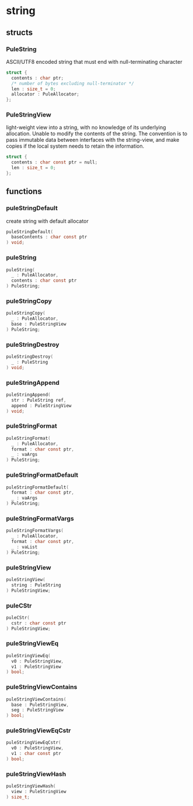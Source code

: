 # string

## structs
### PuleString
ASCII/UTF8 encoded string that must end with null-terminating character
```c
struct {
  contents : char ptr;
  /* number of bytes excluding null-terminator */
  len : size_t = 0;
  allocator : PuleAllocator;
};
```
### PuleStringView
light-weight view into a string, with no knowledge of its underlying
    allocation. Unable to modify the contents of the string. The convention
    is to pass immutable data between interfaces with the string-view, and
    make copies if the local system needs to retain the information.
```c
struct {
  contents : char const ptr = null;
  len : size_t = 0;
};
```

## functions
### puleStringDefault

  create string with default allocator

```c
puleStringDefault(
  baseContents : char const ptr
) void;
```
### puleString
```c
puleString(
  _ : PuleAllocator,
  contents : char const ptr
) PuleString;
```
### puleStringCopy
```c
puleStringCopy(
  _ : PuleAllocator,
  base : PuleStringView
) PuleString;
```
### puleStringDestroy
```c
puleStringDestroy(
  _ : PuleString
) void;
```
### puleStringAppend
```c
puleStringAppend(
  str : PuleString ref,
  append : PuleStringView
) void;
```
### puleStringFormat
```c
puleStringFormat(
  _ : PuleAllocator,
  format : char const ptr,
  _ : vaArgs
) PuleString;
```
### puleStringFormatDefault
```c
puleStringFormatDefault(
  format : char const ptr,
  _ : vaArgs
) PuleString;
```
### puleStringFormatVargs
```c
puleStringFormatVargs(
  _ : PuleAllocator,
  format : char const ptr,
  _ : vaList
) PuleString;
```
### puleStringView
```c
puleStringView(
  string : PuleString
) PuleStringView;
```
### puleCStr
```c
puleCStr(
  cstr : char const ptr
) PuleStringView;
```
### puleStringViewEq
```c
puleStringViewEq(
  v0 : PuleStringView,
  v1 : PuleStringView
) bool;
```
### puleStringViewContains
```c
puleStringViewContains(
  base : PuleStringView,
  seg : PuleStringView
) bool;
```
### puleStringViewEqCstr
```c
puleStringViewEqCstr(
  v0 : PuleStringView,
  v1 : char const ptr
) bool;
```
### puleStringViewHash
```c
puleStringViewHash(
  view : PuleStringView
) size_t;
```
